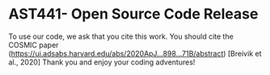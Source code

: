 # AST441- Open Source Code Release

To use our code, we ask that you cite this work. You should cite the COSMIC paper (https://ui.adsabs.harvard.edu/abs/2020ApJ...898...71B/abstract) [Breivik et al., 2020] Thank you and enjoy your coding adventures!
